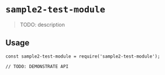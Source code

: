 # `sample2-test-module`

> TODO: description

## Usage

```
const sample2-test-module = require('sample2-test-module');

// TODO: DEMONSTRATE API
```
